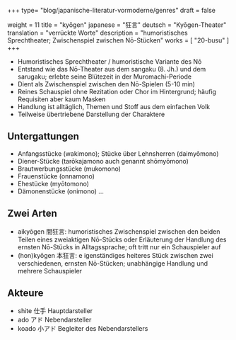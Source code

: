 +++
type= "blog/japanische-literatur-vormoderne/genres"
draft = false

weight = 11
title = "kyōgen"
japanese = "狂言"
deutsch = "Kyōgen-Theater"
translation = "verrückte Worte"
description = "humoristisches Sprechtheater; Zwischenspiel zwischen Nō-Stücken"
works = [
    "20-busu"
]
+++

- Humoristisches Sprechtheater / humoristische Variante des Nō
- Entstand wie das Nō-Theater aus dem sangaku (8. Jh.) und dem sarugaku; erlebte seine Blütezeit in der Muromachi-Periode
- Dient als Zwischenspiel zwischen den Nō-Spielen (5-10 min)
- Reines Schauspiel ohne Rezitation oder Chor im Hintergrund; häufig Requisiten aber kaum Masken
- Handlung ist alltäglich, Themen und Stoff aus dem einfachen Volk
- Teilweise übertriebene Darstellung der Charaktere

## Untergattungen

- Anfangsstücke (wakimono); Stücke über Lehnsherren (daimyōmono)
- Diener-Stücke (tarōkajamono auch genannt shōmyōmono)
- Brautwerbungsstücke (mukomono)
- Frauenstücke (onnamono)
- Ehestücke (myōtomono)
- Dämonenstücke (onimono) …

## Zwei Arten

- aikyōgen 間狂言:
  humoristisches Zwischenspiel zwischen den beiden Teilen eines zweiaktigen Nō-Stücks oder Erläuterung der Handlung des ernsten Nō-Stücks in Alltagssprache; oft tritt nur ein Schauspieler auf
- (hon)kyōgen 本狂言:
e  igenständiges heiteres Stück zwischen zwei verschiedenen, ernsten Nō-Stücken; unabhängige Handlung und mehrere Schauspieler

## Akteure

- shite 仕手 Hauptdarsteller
- ado アド Nebendarsteller
- koado 小アド Begleiter des Nebendarstellers

<!--TODO: Bild Bühne-->
